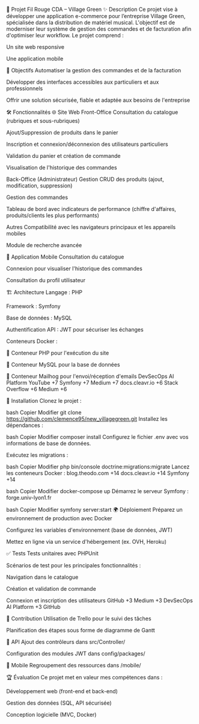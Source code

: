 🎵 Projet Fil Rouge CDA – Village Green
✨ Description
Ce projet vise à développer une application e-commerce pour l’entreprise Village Green, spécialisée dans la distribution de matériel musical. L'objectif est de moderniser leur système de gestion des commandes et de facturation afin d'optimiser leur workflow. Le projet comprend :​

Un site web responsive

Une application mobile​

🎯 Objectifs
Automatiser la gestion des commandes et de la facturation

Développer des interfaces accessibles aux particuliers et aux professionnels

Offrir une solution sécurisée, fiable et adaptée aux besoins de l'entreprise​

🛠 Fonctionnalités
🌐 Site Web
Front-Office
Consultation du catalogue (rubriques et sous-rubriques)

Ajout/Suppression de produits dans le panier

Inscription et connexion/déconnexion des utilisateurs particuliers

Validation du panier et création de commande

Visualisation de l'historique des commandes​

Back-Office (Administrateur)
Gestion CRUD des produits (ajout, modification, suppression)

Gestion des commandes

Tableau de bord avec indicateurs de performance (chiffre d'affaires, produits/clients les plus performants)​

Autres
Compatibilité avec les navigateurs principaux et les appareils mobiles

Module de recherche avancée​

📱 Application Mobile
Consultation du catalogue

Connexion pour visualiser l'historique des commandes

Consultation du profil utilisateur​

🏗 Architecture
Langage : PHP

Framework : Symfony

Base de données : MySQL

Authentification API : JWT pour sécuriser les échanges

Conteneurs Docker :

🐳 Conteneur PHP pour l'exécution du site

🐳 Conteneur MySQL pour la base de données

🐳 Conteneur Mailhog pour l'envoi/réception d'emails​
DevSecOps AI Platform
YouTube
+7
Symfony
+7
Medium
+7
docs.cleavr.io
+6
Stack Overflow
+6
Medium
+6

🚀 Installation
Clonez le projet :​

bash
Copier
Modifier
git clone https://github.com/clemence95/new_villagegreen.git
Installez les dépendances :​

bash
Copier
Modifier
composer install
Configurez le fichier .env avec vos informations de base de données.​

Exécutez les migrations :​

bash
Copier
Modifier
php bin/console doctrine:migrations:migrate
Lancez les conteneurs Docker :​
blog.theodo.com
+14
docs.cleavr.io
+14
Symfony
+14

bash
Copier
Modifier
docker-compose up
Démarrez le serveur Symfony :​
forge.univ-lyon1.fr

bash
Copier
Modifier
symfony server:start
🌍 Déploiement
Préparez un environnement de production avec Docker

Configurez les variables d'environnement (base de données, JWT)

Mettez en ligne via un service d'hébergement (ex. OVH, Heroku)​

✅ Tests
Tests unitaires avec PHPUnit

Scénarios de test pour les principales fonctionnalités :

Navigation dans le catalogue

Création et validation de commande

Connexion et inscription des utilisateurs​
GitHub
+3
Medium
+3
DevSecOps AI Platform
+3
GitHub

🤝 Contribution
Utilisation de Trello pour le suivi des tâches

Planification des étapes sous forme de diagramme de Gantt​

🔌 API
Ajout des contrôleurs dans src/Controller/

Configuration des modules JWT dans config/packages/​

📱 Mobile
Regroupement des ressources dans /mobile/​

🏆 Évaluation
Ce projet met en valeur mes compétences dans :

Développement web (front-end et back-end)

Gestion des données (SQL, API sécurisée)

Conception logicielle (MVC, Docker)​

